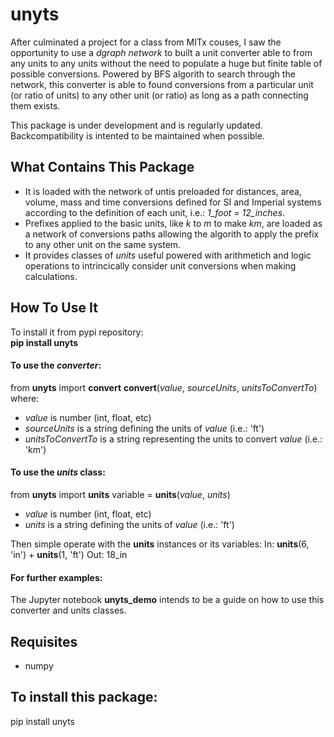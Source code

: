 # unyts
After culminated a project for a class from MITx couses, I saw the opportunity to use a *dgraph network* to built a unit converter able to from any units to any units without the need to populate a huge but finite table of possible conversions. Powered by BFS algorith to search through the network, this converter is able to found conversions from a particular unit (or ratio of units) to any other unit (or ratio) as long as a path connecting them exists.

This package is under development and is regularly updated. Backcompatibility is intented to be maintained when possible.

## What Contains This Package
- It is loaded with the network of untis preloaded for distances, area, volume, mass and time conversions defined for SI and Imperial systems according to the definition of each unit, i.e.: _1_foot = 12_inches_.
- Prefixes applied to the basic units, like _k_ to _m_ to make _km_, are loaded as a network of conversions paths allowing the algorith to apply the prefix to any other unit on the same system.
- It provides classes of _units_ useful powered with arithmetich and logic operations to intrincically consider unit conversions when making calculations.

## How To Use It
To install it from pypi repository:  
**pip install unyts**

#### To use the _converter_:
from **unyts** import **convert**
**convert**(_value_, _sourceUnits_, _unitsToConvertTo_)
where:
- _value_ is number (int, float, etc)
- _sourceUnits_ is a string defining the units of _value_ (i.e.: 'ft')
- _unitsToConvertTo_ is a string representing the units to convert _value_ (i.e.: 'km')

#### To use the _units_ class:
from **unyts** import **units**
variable = **units**(_value_, _units_)
- _value_ is number (int, float, etc)
- _units_ is a string defining the units of _value_ (i.e.: 'ft')

Then simple operate with the **units** instances or its variables:
 In: **units**(6, 'in') + **units**(1, 'ft')
Out: 18_in

#### For further examples:
The Jupyter notebook **unyts_demo** intends to be a guide on how to use this converter and units classes.

## Requisites
- numpy

## To install this package:
pip install unyts
